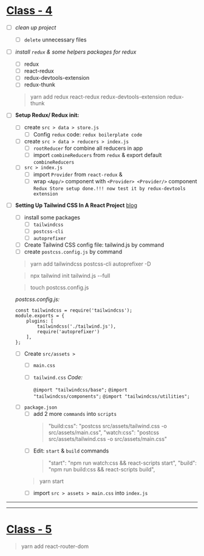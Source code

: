 # [Class - 4](https://www.youtube.com/watch?v=WGmCnynA4fw&list=PLFcwiScIb5d_GlLhASRpk6jctj6AoK87L&index=5)

- [ ] *clean up project*
    - [ ] `delete` unnecessary files
- [ ] *install `redux` & some helpers packages for redux*
    - [ ] redux
    - [ ] react-redux
    - [ ] redux-devtools-extension
    - [ ] redux-thunk
    > yarn add redux react-redux redux-devtools-extension redux-thunk
- [ ] **Setup Redux/ Redux init:**
    - [ ] create `src > data > store.js`
        - [ ] Config `redux` code: `redux boilerplate code`
    - [ ] create `src > data > reducers > index.js`
        - [ ] `rootReducer` for combine all reducers in app
        - [ ] import `combineReducers` from `redux` & export default `combineReducers`
    - [ ] `src > index.js` 
        - [ ] import `Provider` from `react-redux` & 
        - [ ] wrap `<App/>` component with `<Provider> <Provider/>` component
    `Redux Store setup done.!!! now test it by redux-devtools extension`
- [ ] **Setting Up Tailwind CSS In A React Project** [blog](https://www.smashingmagazine.com/2020/02/tailwindcss-react-project/)
    - [ ] install some packages
        - [ ] `tailwindcss`
        - [ ] `postcss-cli`
        - [ ] `autoprefixer`
    - [ ] Create Tailwind CSS config file: tailwind.js by command
    - [ ] create `postcss.config.js` by command

    > yarn add tailwindcss postcss-cli autoprefixer -D

    > npx tailwind init tailwind.js --full

    > touch postcss.config.js
    
    *postcss.config.js:*
    ```
    const tailwindcss = require('tailwindcss');
    module.exports = {
        plugins: [
            tailwindcss('./tailwind.js'),
            require('autoprefixer')
        ],
    };

    ```
    - [ ] Create `src/assets >`
        - [ ] `main.css`
        - [ ] `tailwind.css`
        *Code:*
            
            `@import "tailwindcss/base";`
            `@import "tailwindcss/components";`
            `@import "tailwindcss/utilities";`
            
    - [ ] `package.json`
        - [ ] add 2 more `commands` into `scripts`
            > "build:css": "postcss src/assets/tailwind.css -o src/assets/main.css",
            > "watch:css": "postcss src/assets/tailwind.css -o src/assets/main.css"
        - [ ] Edit: `start` & `build` commands
            > "start": "npm run watch:css && react-scripts start",
            > "build": "npm run build:css && react-scripts build",

        > yarn start
        - [ ] import `src > assets > main.css` into `index.js`

--- 
---
# [Class - 5](https://www.youtube.com/watch?v=SHFY73QEjEo&list=PLFcwiScIb5d_GlLhASRpk6jctj6AoK87L&index=6)

> yarn add react-router-dom